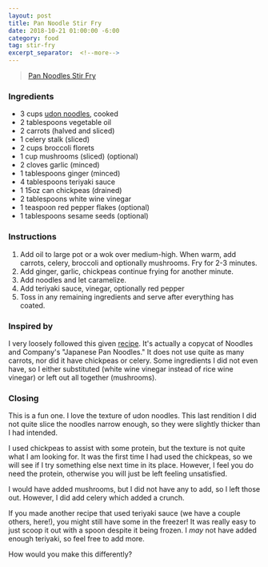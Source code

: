 ```yaml
---
layout: post
title: Pan Noodle Stir Fry
date: 2018-10-21 01:00:00 -6:00
category: food
tag: stir-fry
excerpt_separator:  <!--more-->
---
```


<blockquote class="imgur-embed-pub" lang="en" data-id="a/89DvEEa"><a href="//imgur.com/89DvEEa">Pan Noodles Stir Fry</a></blockquote><script async src="//s.imgur.com/min/embed.js" charset="utf-8"></script>

### Ingredients
* 3 cups <a href="/food/2018/10/21/udon-noodles.html" target="_blank">udon noodles</a>, cooked
* 2 tablespoons vegetable oil
* 2 carrots (halved and sliced)
* 1 celery stalk (sliced)
* 2 cups broccoli florets
* 1 cup mushrooms (sliced) (optional)
* 2 cloves garlic (minced)
* 1 tablespoons ginger (minced)
* 4 tablespoons teriyaki sauce
* 1 15oz can chickpeas (drained)
* 2 tablespoons white wine vinegar
* 1 teaspoon red pepper flakes (optional)
* 1 tablespoons sesame seeds (optional)

### Instructions
1. Add oil to large pot or a wok over medium-high. When warm, add carrots, celery, broccoli and optionally mushrooms. Fry for 2-3 minutes.
2. Add ginger, garlic, chickpeas continue frying for another minute.
3. Add noodles and let caramelize.
4. Add teriyaki sauce, vinegar, optionally red pepper
5. Toss in any remaining ingredients and serve after everything has coated.

### Inspired by
I very loosely followed this given <a href="http://www.recipe4living.com/recipes/copycat_noodles_and_co_japanese_pan_noodles.htm" target="_blank">recipe</a>. It's actually a copycat of Noodles and Company's "Japanese Pan Noodles." It does not use quite as many carrots, nor did it have chickpeas or celery. Some ingredients I did not even have, so I either substituted (white wine vinegar instead of rice wine vinegar) or left out all together (mushrooms).

### Closing
This is a fun one. I love the texture of udon noodles. This last rendition I did not quite slice the noodles narrow enough, so they were slightly thicker than I had intended. 

I used chickpeas to assist with some protein, but the texture is not quite what I am looking for. It was the first time I had used the chickpeas, so we will see if I try something else next time in its place. However, I feel you do need the protein, otherwise you will just be left feeling unsatisfied.

I would have added mushrooms, but I did not have any to add, so I left those out. However, I did add celery which added a crunch.

If you made another recipe that used teriyaki sauce (we have a couple others, here!), you might still have some in the freezer! It was really easy to just scoop it out with a spoon despite it being frozen. I _may_ not have added enough teriyaki, so feel free to add more.

How would you make this differently?